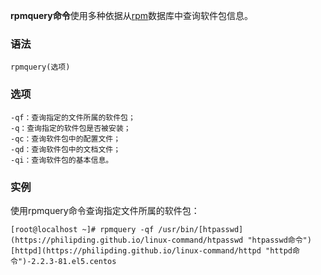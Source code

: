 **rpmquery命令**使用多种依据从[rpm](https://philipding.github.io/linux-command/rpm "rpm命令")数据库中查询软件包信息。

### 语法  

```
rpmquery(选项)
```

### 选项  

```
-qf：查询指定的文件所属的软件包；
-q：查询指定的软件包是否被安装；
-qc：查询软件包中的配置文件；
-qd：查询软件包中的文档文件；
-qi：查询软件包的基本信息。
```

### 实例  

使用rpmquery命令查询指定文件所属的软件包：

```
[root@localhost ~]# rpmquery -qf /usr/bin/[htpasswd](https://philipding.github.io/linux-command/htpasswd "htpasswd命令")
[httpd](https://philipding.github.io/linux-command/httpd "httpd命令")-2.2.3-81.el5.centos
```